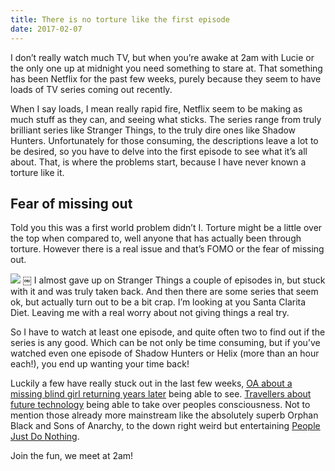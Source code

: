 ```yaml
---
title: There is no torture like the first episode
date: 2017-02-07
---
```

I don’t really watch much TV, but when you’re awake at 2am with Lucie or the only one up at midnight you need something to stare at. That something has been Netflix for the past few weeks, purely because they seem to have loads of TV series coming out recently.

When I say loads, I mean really rapid fire, Netflix seem to be making as much stuff as they can, and seeing what sticks. The series range from truly brilliant series like Stranger Things, to the truly dire ones like Shadow Hunters. Unfortunately for those consuming, the descriptions leave a lot to be desired, so you have to delve into the first episode to see what it’s all about. That, is where the problems start, because I have never known a torture like it.

## Fear of missing out
Told you this was a first world problem didn’t I. Torture might be a little over the top when compared to, well anyone that has actually been through torture. However there is a real issue and that’s FOMO or the fear of missing out.

![][image-1]
￼
I almost gave up on Stranger Things a couple of episodes in, but stuck with it and was truly taken back. And then there are some series that seem ok, but actually turn out to be a bit crap. I’m looking at you Santa Clarita Diet. Leaving me with a real worry about not giving things a real try.

So I have to watch at least one episode, and quite often two to find out if the series is any good. Which can be not only be time consuming, but if you’ve watched even one episode of Shadow Hunters or Helix (more than an hour each!), you end up wanting your time back!

Luckily a few have really stuck out in the last few weeks, [OA about a missing blind girl returning years later][1] being able to see. [Travellers about future technology][2] being able to take over peoples consciousness. Not to mention those already more mainstream like the absolutely superb Orphan Black and Sons of Anarchy, to the down right weird but entertaining [People Just Do Nothing][3].

Join the fun, we meet at 2am!

[1]:	https://en.wikipedia.org/wiki/The_OA "OA about a missing blind girl"
[2]:	https://en.wikipedia.org/wiki/Travelers_%28TV_series%29 "Travellers about future technology"
[3]:	https://en.wikipedia.org/wiki/People_Just_Do_Nothing "People Just Do Nothing"

[image-1]:	https://cdn-images-1.medium.com/max/800/1*KRngoooAwDWCURmg8zCYEA.jpeg